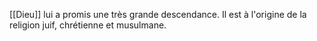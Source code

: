 [[Dieu]] lui a promis une très grande descendance.
Il est à l'origine de la religion juif, chrétienne et musulmane.